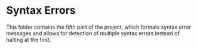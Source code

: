 # Syntax Errors
This folder contains the fifth part of the project, which formats syntax error messages and allows for detection of multiple syntax errors instead of halting at the first.
